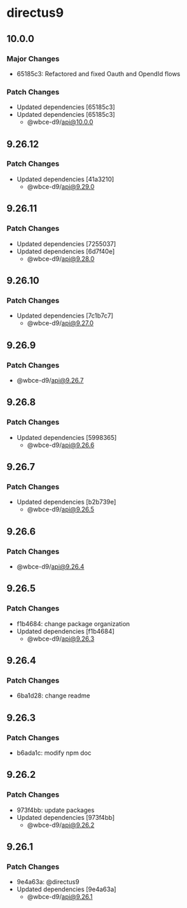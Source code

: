# directus9

## 10.0.0

### Major Changes

- 65185c3: Refactored and fixed Oauth and OpendId flows

### Patch Changes

- Updated dependencies [65185c3]
- Updated dependencies [65185c3]
  - @wbce-d9/api@10.0.0

## 9.26.12

### Patch Changes

- Updated dependencies [41a3210]
  - @wbce-d9/api@9.29.0

## 9.26.11

### Patch Changes

- Updated dependencies [7255037]
- Updated dependencies [6d7f40e]
  - @wbce-d9/api@9.28.0

## 9.26.10

### Patch Changes

- Updated dependencies [7c1b7c7]
  - @wbce-d9/api@9.27.0

## 9.26.9

### Patch Changes

- @wbce-d9/api@9.26.7

## 9.26.8

### Patch Changes

- Updated dependencies [5998365]
  - @wbce-d9/api@9.26.6

## 9.26.7

### Patch Changes

- Updated dependencies [b2b739e]
  - @wbce-d9/api@9.26.5

## 9.26.6

### Patch Changes

- @wbce-d9/api@9.26.4

## 9.26.5

### Patch Changes

- f1b4684: change package organization
- Updated dependencies [f1b4684]
  - @wbce-d9/api@9.26.3

## 9.26.4

### Patch Changes

- 6ba1d28: change readme

## 9.26.3

### Patch Changes

- b6ada1c: modify npm doc

## 9.26.2

### Patch Changes

- 973f4bb: update packages
- Updated dependencies [973f4bb]
  - @wbce-d9/api@9.26.2

## 9.26.1

### Patch Changes

- 9e4a63a: @directus9
- Updated dependencies [9e4a63a]
  - @wbce-d9/api@9.26.1

